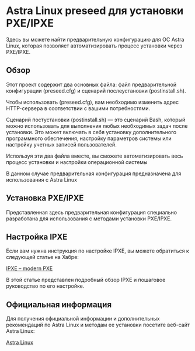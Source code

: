 # Astra Linux preseed для установки PXE/IPXE

Здесь вы можете найти предварительную конфигурацию для ОС Astra Linux, которая позволяет автоматизировать процесс установки через PXE/IPXE.

## Обзор

Этот проект содержит два основных файла: файл предварительной конфигурации (preseed.cfg) и сценарий послеустановки (postinstall.sh).

Чтобы использовать (preseed.cfg), вам необходимо изменить адрес HTTP-сервера в соответствии с вашими потребностями.

Сценарий постустановки (postinstall.sh) — это сценарий Bash, который можно использовать для выполнения любых необходимых задач после установки. Это может включать в себя установку дополнительного программного обеспечения, настройку параметров системы или настройку учетных записей пользователей.

Используя эти два файла вместе, вы сможете автоматизировать весь процесс установки и настройки операционной системы

В данном случае предварительная конфигурация предназначена для использования с Astra Linux

## Установка PXE/IPXE

Представленная здесь предварительная конфигурация специально разработана для использования с методами установки PXE/IPXE.

## Настройка IPXE

Если вам нужна инструкция по настройке IPXE, вы можете обратиться к следующей статье на Хабре:

[IPXE – modern PXE](https://habr.com/ru/articles/681142/)

В этой статье представлен подробный обзор IPXE и ​​пошаговое руководство по его настройке.

## Официальная информация

Для получения официальной информации и дополнительных рекомендаций по Astra Linux и методам ее установки посетите веб-сайт Astra Linux:

[Astra Linux](https://www.astralinux.ru/)
